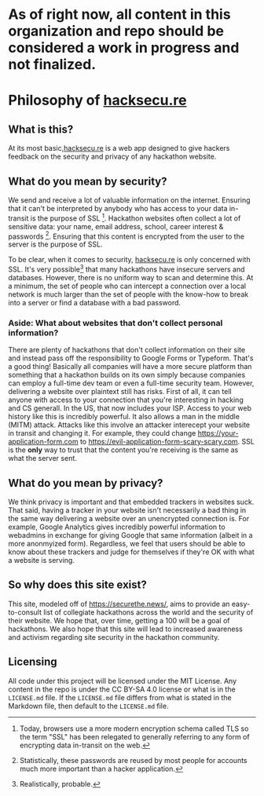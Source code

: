 # As of right now, all content in this organization and repo should be considered a work in progress and not finalized.

# Philosophy of [hacksecu.re](https://hacksecu.re)
## What is this?
At its most basic,[hacksecu.re](https://hacksecu.re) is a web app designed to give hackers feedback on the security and privacy of any hackathon website. 
## What do you mean by security?
We send and receive a lot of valuable information on the internet. Ensuring that it can't be interpreted by anybody who has access to your data in-transit is the purpose of SSL [^1]. Hackathon websites often collect a lot of sensitive data: your name, email address, school, career interest & passwords [^2]. Ensuring that this content is encrypted from the user to the server is the purpose of SSL.

To be clear, when it comes to security, [hacksecu.re](https://hacksecu.re) is only concerned with SSL. It's very possible[^3] that many hackathons have insecure servers and databases. However, there is no uniform way to scan and determine this. At a minimum, the set of people who can intercept a connection over a local network is much larger than the set of people with the know-how to break into a server or find a database with a bad password. 

### Aside: What about websites that don't collect personal information?
There are plenty of hackathons that don't collect information on their site and instead pass off the responsibility to Google Forms or Typeform. That's a good thing! Basically all companies will have a more secure platform than something that a hackathon builds on its own simply because companies can employ a full-time dev team or even a full-time security team. However, delivering a website over plaintext still has risks. First of all, it can tell anyone with access to your connection that you're interesting in hacking and CS generall. In the US, that now includes your ISP. Access to your web history like this is incredibly powerful. It also allows a man in the middle (MITM) attack. Attacks like this involve an attacker interecept your website in transit and changing it. For example, they could change https://your-application-form.com to https://evil-application-form-scary-scary.com. SSL is the **only** way to trust that the content you're receiving is the same as what the server sent. 

## What do you mean by privacy?
We think privacy is important and that embedded trackers in websites suck. That said, having a tracker in your website isn't necessarily a bad thing in the same way delivering a website over an unencrypted connection is. For example, Google Analytics gives incredibly powerful information to webadmins in exchange for giving Google that same information (albeit in a more anonmyized form). Regardless, we feel that users should be able to know about these trackers and judge for themselves if they're OK with what a website is serving. 

## So why does this site exist?
This site, modeled off of https://securethe.news/, aims to provide an easy-to-consult list of collegiate hackathons across the world and the security of their website. We hope that, over time, getting a 100 will be a goal of hackathons. We also hope that this site will lead to increased awareness and activism regarding site security in the hackathon community. 


## Licensing
All code under this project will be licensed under the MIT License. Any content in the repo is under the CC BY-SA 4.0 license or what is in the `LICENSE.md` file. If the `LICENSE.md` file differs from what is stated in the Markdown file, then default to the `LICENSE.md` file.

[^1]: Today, browsers use a more modern encryption schema called TLS so the term "SSL" has been relegated to generally referring to any form of encrypting data in-transit on the web. 

[^2]: Statistically, these passwords are reused by most people for accounts much more important than a hacker application.

[^3]: Realistically, probable.